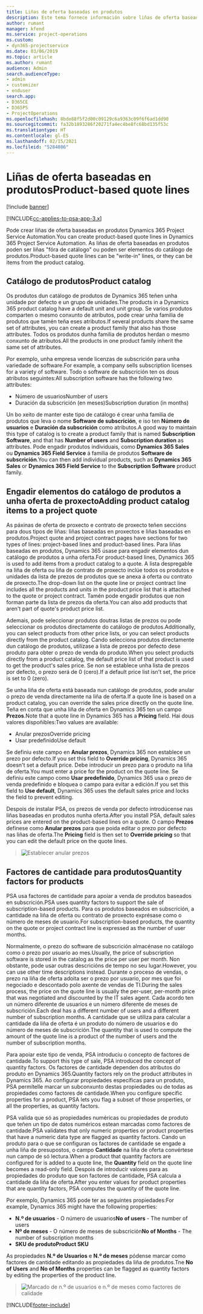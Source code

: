 ```yaml
---
title: Liñas de oferta baseadas en produtos
description: Este tema fornece información sobre liñas de oferta baseadas en produtos.
author: rumant
manager: kfend
ms.service: project-operations
ms.custom:
- dyn365-projectservice
ms.date: 03/06/2019
ms.topic: article
ms.author: rumant
audience: Admin
search.audienceType:
- admin
- customizer
- enduser
search.app:
- D365CE
- D365PS
- ProjectOperations
ms.openlocfilehash: 8bde88f5f2d00c09129c6a9363c09f6f6ad1dd90
ms.sourcegitcommit: fa32b1893286f20271fa4ec4be8fc68bd135f53c
ms.translationtype: HT
ms.contentlocale: gl-ES
ms.lasthandoff: 02/15/2021
ms.locfileid: "5284086"
---
```

# <a name="product-based-quote-lines"></a><span data-ttu-id="093e3-103">Liñas de oferta baseadas en produtos</span><span class="sxs-lookup"><span data-stu-id="093e3-103">Product-based quote lines</span></span>

[!include [banner](../includes/psa-now-project-operations.md)]

[!INCLUDE[cc-applies-to-psa-app-3.x](../includes/cc-applies-to-psa-app-3x.md)]


<span data-ttu-id="093e3-104">Pode crear liñas de oferta baseadas en produtos Dynamics 365 Project Service Automation.</span><span class="sxs-lookup"><span data-stu-id="093e3-104">You can create product-based quote lines in Dynamics 365 Project Service Automation.</span></span> <span data-ttu-id="093e3-105">As liñas de oferta baseadas en produtos poden ser liñas "fóra de catálogo" ou poden ser elementos do catálogo de produtos.</span><span class="sxs-lookup"><span data-stu-id="093e3-105">Product-based quote lines can be "write-in" lines, or they can be items from the product catalog.</span></span>

## <a name="product-catalog"></a><span data-ttu-id="093e3-106">Catálogo de produtos</span><span class="sxs-lookup"><span data-stu-id="093e3-106">Product catalog</span></span>

<span data-ttu-id="093e3-107">Os produtos dun catálogo de produtos de Dynamics 365 teñen unha unidade por defecto e un grupo de unidades.</span><span class="sxs-lookup"><span data-stu-id="093e3-107">The products in a Dynamics 365 product catalog have a default unit and unit group.</span></span> <span data-ttu-id="093e3-108">Se varios produtos comparten o mesmo conxunto de atributos, pode crear unha familia de produtos que tamén teña eses atributos.</span><span class="sxs-lookup"><span data-stu-id="093e3-108">If several products share the same set of attributes, you can create a product family that also has those attributes.</span></span> <span data-ttu-id="093e3-109">Todos os produtos dunha familia de produtos herdan o mesmo conxunto de atributos.</span><span class="sxs-lookup"><span data-stu-id="093e3-109">All the products in one product family inherit the same set of attributes.</span></span>

<span data-ttu-id="093e3-110">Por exemplo, unha empresa vende licenzas de subscrición para unha variedade de software.</span><span class="sxs-lookup"><span data-stu-id="093e3-110">For example, a company sells subscription licenses for a variety of software.</span></span> <span data-ttu-id="093e3-111">Todo o software de subscrición ten os dous atributos seguintes:</span><span class="sxs-lookup"><span data-stu-id="093e3-111">All subscription software has the following two attributes:</span></span>

- <span data-ttu-id="093e3-112">Número de usuarios</span><span class="sxs-lookup"><span data-stu-id="093e3-112">Number of users</span></span> 
- <span data-ttu-id="093e3-113">Duración da subscrición (en meses)</span><span class="sxs-lookup"><span data-stu-id="093e3-113">Subscription duration (in months)</span></span>

<span data-ttu-id="093e3-114">Un bo xeito de manter este tipo de catálogo é crear unha familia de produtos que leva o nome **Software de subscrición**, e iso ten **Número de usuarios** e **Duración da subscrición** como atributos.</span><span class="sxs-lookup"><span data-stu-id="093e3-114">A good way to maintain this type of catalog is to create a product family that is named **Subscription Software**, and that has **Number of users** and **Subscription duration** as attributes.</span></span> <span data-ttu-id="093e3-115">Pode engadir produtos individuais, como **Dynamics 365 Sales** ou **Dynamics 365 Field Service** á familia de produtos **Software de subscrición**.</span><span class="sxs-lookup"><span data-stu-id="093e3-115">You can then add individual products, such as **Dynamics 365 Sales** or **Dynamics 365 Field Service** to the **Subscription Software** product family.</span></span>

## <a name="adding-product-catalog-items-to-a-project-quote"></a><span data-ttu-id="093e3-116">Engadir elementos do catálogo de produtos a unha oferta de proxecto</span><span class="sxs-lookup"><span data-stu-id="093e3-116">Adding product catalog items to a project quote</span></span>

<span data-ttu-id="093e3-117">As páxinas de oferta de proxecto e contrato de proxecto teñen seccións para dous tipos de liñas: liñas baseadas en proxectos e liñas baseadas en produtos.</span><span class="sxs-lookup"><span data-stu-id="093e3-117">Project quote and project contract pages have sections for two types of lines: project-based lines and product-based lines.</span></span> <span data-ttu-id="093e3-118">Para liñas baseadas en produtos, Dynamics 365 úsase para engadir elementos dun catálogo de produtos a unha oferta.</span><span class="sxs-lookup"><span data-stu-id="093e3-118">For product-based lines, Dynamics 365 is used to add items from a product catalog to a quote.</span></span> <span data-ttu-id="093e3-119">A lista despregable na liña de oferta ou liña de contrato de proxecto inclúe todos os produtos e unidades da lista de prezos de produtos que se anexa á oferta ou contrato de proxecto.</span><span class="sxs-lookup"><span data-stu-id="093e3-119">The drop-down list on the quote line or project contract line includes all the products and units in the product price list that is attached to the quote or project contract.</span></span> <span data-ttu-id="093e3-120">Tamén pode engadir produtos que non forman parte da lista de prezos da oferta.</span><span class="sxs-lookup"><span data-stu-id="093e3-120">You can also add products that aren't part of quote's product price list.</span></span>

<span data-ttu-id="093e3-121">Ademais, pode seleccionar produtos doutras listas de prezos ou pode seleccionar os produtos directamente do catálogo de produtos.</span><span class="sxs-lookup"><span data-stu-id="093e3-121">Additionally, you can select products from other price lists, or you can select products directly from the product catalog.</span></span> <span data-ttu-id="093e3-122">Cando selecciona produtos directamente dun catálogo de produtos, utilízase a lista de prezos por defecto dese produto para obter o prezo de venda do produto.</span><span class="sxs-lookup"><span data-stu-id="093e3-122">When you select products directly from a product catalog, the default price list of that product is used to get the product's sales price.</span></span> <span data-ttu-id="093e3-123">Se non se establece unha lista de prezos por defecto, o prezo será de 0 (cero).</span><span class="sxs-lookup"><span data-stu-id="093e3-123">If a default price list isn't set, the price is set to 0 (zero).</span></span>

<span data-ttu-id="093e3-124">Se unha liña de oferta está baseada nun catálogo de produtos, pode anular o prezo de venda directamente na liña de oferta.</span><span class="sxs-lookup"><span data-stu-id="093e3-124">If a quote line is based on a product catalog, you can override the sales price directly on the quote line.</span></span> <span data-ttu-id="093e3-125">Teña en conta que unha liña de oferta en Dynamics 365 ten un campo **Prezos**.</span><span class="sxs-lookup"><span data-stu-id="093e3-125">Note that a quote line in Dynamics 365 has a **Pricing** field.</span></span> <span data-ttu-id="093e3-126">Hai dous valores dispoñibles:</span><span class="sxs-lookup"><span data-stu-id="093e3-126">Two values are available:</span></span>

- <span data-ttu-id="093e3-127">Anular prezos</span><span class="sxs-lookup"><span data-stu-id="093e3-127">Override pricing</span></span>  
- <span data-ttu-id="093e3-128">Usar predefinido</span><span class="sxs-lookup"><span data-stu-id="093e3-128">Use default</span></span>

<span data-ttu-id="093e3-129">Se definiu este campo en **Anular prezos**, Dynamics 365 non establece un prezo por defecto.</span><span class="sxs-lookup"><span data-stu-id="093e3-129">If you set this field to **Override pricing**, Dynamics 365 doesn't set a default price.</span></span> <span data-ttu-id="093e3-130">Debe introducir un prezo para o produto na liña de oferta.</span><span class="sxs-lookup"><span data-stu-id="093e3-130">You must enter a price for the product on the quote line.</span></span> <span data-ttu-id="093e3-131">Se definiu este campo como **Usar predefinido**, Dynamics 365 usa o prezo de venda predefinido e bloquea o campo para evitar a edición.</span><span class="sxs-lookup"><span data-stu-id="093e3-131">If you set this field to **Use default**, Dynamics 365 uses the default sales price and locks the field to prevent editing.</span></span>

<span data-ttu-id="093e3-132">Despois de instalar PSA, os prezos de venda por defecto introdúcense nas liñas baseadas en produtos nunha oferta.</span><span class="sxs-lookup"><span data-stu-id="093e3-132">After you install PSA, default sales prices are entered on the product-based lines on a quote.</span></span> <span data-ttu-id="093e3-133">O campo **Prezos** defínese como **Anular prezos** para que poida editar o prezo por defecto nas liñas de oferta.</span><span class="sxs-lookup"><span data-stu-id="093e3-133">The **Pricing** field is then set to **Override pricing** so that you can edit the default price on the quote lines.</span></span>

> ![Establecer anular prezos](media/basic-guide-10.png)
 
## <a name="quantity-factors-for-products"></a><span data-ttu-id="093e3-135">Factores de cantidade para produtos</span><span class="sxs-lookup"><span data-stu-id="093e3-135">Quantity factors for products</span></span>

<span data-ttu-id="093e3-136">PSA usa factores de cantidade para apoiar a venda de produtos baseados en subscrición.</span><span class="sxs-lookup"><span data-stu-id="093e3-136">PSA uses quantity factors to support the sale of subscription-based products.</span></span> <span data-ttu-id="093e3-137">Para os produtos baseados en subscrición, a cantidade na liña de oferta ou contrato de proxecto exprésase como o número de meses de usuario.</span><span class="sxs-lookup"><span data-stu-id="093e3-137">For subscription-based products, the quantity on the quote or project contract line is expressed as the number of user months.</span></span>

<span data-ttu-id="093e3-138">Normalmente, o prezo do software de subscrición almacénase no catálogo como o prezo por usuario ao mes.</span><span class="sxs-lookup"><span data-stu-id="093e3-138">Usually, the price of subscription software is stored in the catalog as the price per user per month.</span></span> <span data-ttu-id="093e3-139">Non obstante, pode usar outras descricións de tempo no seu lugar.</span><span class="sxs-lookup"><span data-stu-id="093e3-139">However, you can use other time descriptions instead.</span></span> <span data-ttu-id="093e3-140">Durante o proceso de vendas, o prezo na liña de oferta adoita ser o prezo por usuario, por mes que foi negociado e descontado polo axente de vendas de TI.</span><span class="sxs-lookup"><span data-stu-id="093e3-140">During the sales process, the price on the quote line is usually the per-user, per-month price that was negotiated and discounted by the IT sales agent.</span></span> <span data-ttu-id="093e3-141">Cada acordo ten un número diferente de usuarios e un número diferente de meses de subscrición.</span><span class="sxs-lookup"><span data-stu-id="093e3-141">Each deal has a different number of users and a different number of subscription months.</span></span> <span data-ttu-id="093e3-142">A cantidade que se utiliza para calcular a cantidade da liña de oferta é un produto do número de usuarios e do número de meses de subscrición.</span><span class="sxs-lookup"><span data-stu-id="093e3-142">The quantity that is used to compute the amount of the quote line is a product of the number of users and the number of subscription months.</span></span>

<span data-ttu-id="093e3-143">Para apoiar este tipo de venda, PSA introduciu o concepto de factores de cantidade.</span><span class="sxs-lookup"><span data-stu-id="093e3-143">To support this type of sale, PSA introduced the concept of quantity factors.</span></span> <span data-ttu-id="093e3-144">Os factores de cantidade dependen dos atributos do produto en Dynamics 365.</span><span class="sxs-lookup"><span data-stu-id="093e3-144">Quantity factors rely on the product attributes in Dynamics 365.</span></span> <span data-ttu-id="093e3-145">Ao configurar propiedades específicas para un produto, PSA permítelle marcar un subconxunto destas propiedades ou de todas as propiedades como factores de cantidade.</span><span class="sxs-lookup"><span data-stu-id="093e3-145">When you configure specific properties for a product, PSA lets you flag a subset of those properties, or all the properties, as quantity factors.</span></span>

<span data-ttu-id="093e3-146">PSA valida que só as propiedades numéricas ou propiedades de produto que teñen un tipo de datos numéricos estean marcadas como factores de cantidade.</span><span class="sxs-lookup"><span data-stu-id="093e3-146">PSA validates that only numeric properties or product properties that have a numeric data type are flagged as quantity factors.</span></span> <span data-ttu-id="093e3-147">Cando un produto para o que se configuran os factores de cantidade se engade a unha liña de presupostos, o campo **Cantidade** na liña de oferta convértese nun campo de só lectura.</span><span class="sxs-lookup"><span data-stu-id="093e3-147">When a product that quantity factors are configured for is added to a quote line, the **Quantity** field on the quote line becomes a read-only field.</span></span> <span data-ttu-id="093e3-148">Despois de introducir valores para as propiedades do produto que son factores de cantidade, PSA calcula a cantidade da liña de oferta.</span><span class="sxs-lookup"><span data-stu-id="093e3-148">After you enter values for product properties that are quantity factors, PSA computes the quantity of the quote line.</span></span>

<span data-ttu-id="093e3-149">Por exemplo, Dynamics 365 pode ter as seguintes propiedades:</span><span class="sxs-lookup"><span data-stu-id="093e3-149">For example, Dynamics 365 might have the following properties:</span></span> 

- <span data-ttu-id="093e3-150">**N.º de usuarios** - O número de usuarios</span><span class="sxs-lookup"><span data-stu-id="093e3-150">**No of users** - The number of users</span></span> 
- <span data-ttu-id="093e3-151">**Nº de meses** - O número de meses de subscrición</span><span class="sxs-lookup"><span data-stu-id="093e3-151">**No of Months** - The number of subscription months</span></span>
- <span data-ttu-id="093e3-152">**SKU de produto**</span><span class="sxs-lookup"><span data-stu-id="093e3-152">**Product SKU**</span></span> 

<span data-ttu-id="093e3-153">As propiedades **N.º de Usuarios** e **N.º de meses** pódense marcar como factores de cantidade editando as propiedades da liña de produtos.</span><span class="sxs-lookup"><span data-stu-id="093e3-153">Tne **No of Users** and **No of Months** properties can be flagged as quantity factors by editing the properties of the product line.</span></span> 

> ![Marcado de n.º de usuarios e n.º de meses como factores de calidade](media/basic-guide-11.png)
 


[!INCLUDE[footer-include](../includes/footer-banner.md)]